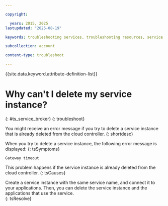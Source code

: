 ```yaml
---

copyright:

  years: 2015, 2025
lastupdated: "2025-08-19"

keywords: troubleshooting services, troubleshooting resources, service problems, delete service, delete instance, delete service instance

subcollection: account

content-type: troubleshoot

---
```


{{site.data.keyword.attribute-definition-list}}

# Why can't I delete my service instance?
{: #ts_service_broker}
{: troubleshoot}

You might receive an error message if you try to delete a service instance that is already deleted from the cloud controller.
{: shortdesc}

When you try to delete a service instance, the following error message is displayed:
{: tsSymptoms}

```text
Gateway timeout
```

This problem happens if the service instance is already deleted from the cloud controller.
{: tsCauses}

Create a service instance with the same service name, and connect it to your applications. Then, you can delete the service instance and the applications that use the service.   
{: tsResolve}
